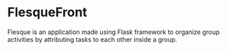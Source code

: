 # FlesqueFront
Flesque is an application made using Flask framework to organize group activities by attributing tasks to each other inside a group.
